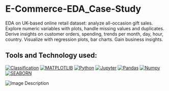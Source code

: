 # E-Commerce-EDA_Case-Study
EDA on UK-based online retail dataset: analyze all-occasion gift sales. Explore numeric variables with plots, handle missing values and duplicates. Derive insights on customer orders, spending, trends per month, day, hour, country. Visualize with regression plots, bar charts. Gain business insights.

## Tools and Technology used:
[![Classification](https://img.shields.io/badge/-Classification-f5841f?style=for-the-badge)](https://www.javatpoint.com/classification-algorithm-in-machine-learning)
[![MATPLOTLIB](https://img.shields.io/badge/-MATPLOTLIB-007aa6?style=for-the-badge)](https://img.shields.io/badge/-MATPLOTLIB-007aa6?style=for-the-badge)
[![Python](https://img.shields.io/badge/Python-FFD43B?style=for-the-badge&logo=python&logoColor=blue)](https://img.shields.io/badge/Python-FFD43B?style=for-the-badge&logo=python&logoColor=blue)
[![Jupyter](https://img.shields.io/badge/-Jupyter-f5841f?style=for-the-badge)](https://img.shields.io/badge/-Jupyter-f5841f?style=for-the-badge)
[![Pandas](https://img.shields.io/badge/Pandas-2C2D72?style=for-the-badge&logo=pandas&logoColor=white)](https://img.shields.io/badge/Pandas-2C2D72?style=for-the-badge&logo=pandas&logoColor=white)
[![Numpy](https://img.shields.io/badge/Numpy-777BB4?style=for-the-badge&logo=numpy&logoColor=white)](https://img.shields.io/badge/Numpy-777BB4?style=for-the-badge&logo=numpy&logoColor=white)
[![SEABORN](https://img.shields.io/badge/-SEABORN-f5841f?style=for-the-badge)](https://seaborn.pydata.org/)

![Image Description](https://www.aismartz.com/blog/wp-content/uploads/2019/11/Predictive-Analytics-in-E-commerce.jpg)

